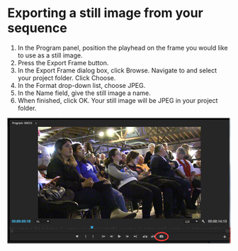 # Exporting a still image from your sequence

1. In the Program panel, position the playhead on the frame you would like to use as a still image.
2. Press the Export Frame button.
3. In the Export Frame dialog box, click Browse. Navigate to and select your project folder. Click Choose.
4. In the Format drop-down list, choose JPEG.
5. In the Name field, give the still image a name. 
6. When finished, click OK. Your still image will be JPEG in your project folder.

![](/assets/exporting-a-still-image-from-your-sequence.png)

